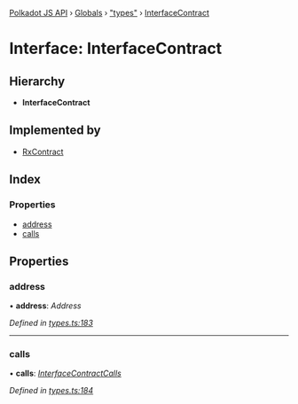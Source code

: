 [Polkadot JS API](../README.md) › [Globals](../globals.md) › ["types"](../modules/_types_.md) › [InterfaceContract](_types_.interfacecontract.md)

# Interface: InterfaceContract

## Hierarchy

* **InterfaceContract**

## Implemented by

* [RxContract](../classes/_rxcontract_.rxcontract.md)

## Index

### Properties

* [address](_types_.interfacecontract.md#address)
* [calls](_types_.interfacecontract.md#calls)

## Properties

###  address

• **address**: *Address*

*Defined in [types.ts:183](https://github.com/polkadot-js/api/blob/7143f5e643/packages/api-contract/src/types.ts#L183)*

___

###  calls

• **calls**: *[InterfaceContractCalls](_types_.interfacecontractcalls.md)*

*Defined in [types.ts:184](https://github.com/polkadot-js/api/blob/7143f5e643/packages/api-contract/src/types.ts#L184)*
